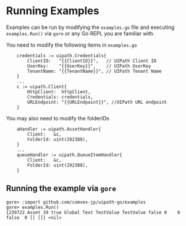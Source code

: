 # Running Examples

Examples can be run by modifying the `examples.go` file and executing `examples.Run()` via `gore` or any Go REPL you are familiar with.

You need to modify the following items in `examples.go`
```
	credentials := uipath.Credentials{
		ClientID:   "{{ClientID}}",   // UIPath Client ID
		UserKey:    "{{UserKey}}",    // UIPath UserKey
		TenantName: "{{TenantName}}", // UIPath Tenant Name
	}
    ...
	c := uipath.Client{
		HttpClient:  httpClient,
		Credentials: credentials,
		URLEndpoint: "{{URLEndpoint}}", //UIPath URL endpoint
	}
```
You may also need to modify the folderIDs
```
	aHandler := uipath.AssetHandler{
		Client:   &c,
		FolderId: uint(292388),
	}
    ...
    queueHandler := uipath.QueueItemHandler{
		Client:   &c,
		FolderId: uint(292388),
	}
```

## Running the example via `gore`
```
gore> :import github.com/comvex-jp/uipath-go/examples
gore> examples.Run()
{239722 Asset 39 true Global Text TestValue TestValue false 0    0 false  0 [] []} <nil>

```